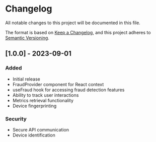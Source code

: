 
# Changelog

All notable changes to this project will be documented in this file.

The format is based on [Keep a Changelog](https://keepachangelog.com/en/1.0.0/),
and this project adheres to [Semantic Versioning](https://semver.org/spec/v2.0.0.html).

## [1.0.0] - 2023-09-01

### Added
- Initial release
- FraudProvider component for React context
- useFraud hook for accessing fraud detection features
- Ability to track user interactions
- Metrics retrieval functionality
- Device fingerprinting

### Security
- Secure API communication
- Device identification
